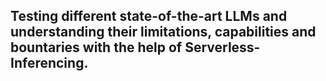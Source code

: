 ## Testing different state-of-the-art LLMs and understanding their limitations, capabilities and bountaries with the help of Serverless-Inferencing. 
